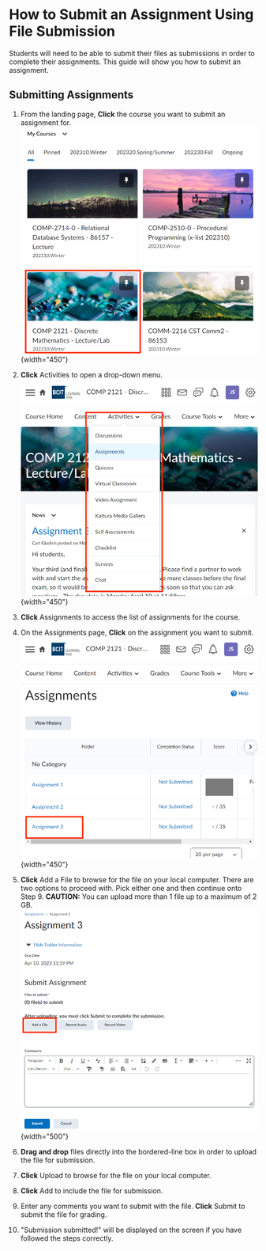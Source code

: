 # How to Submit an Assignment Using File Submission

Students will need to be able to submit their files as submissions in order to complete their assignments. This guide will show you how to submit an assignment.

## Submitting Assignments

1. From the landing page, **Click** the course you want to submit an assignment for.
![Selecting a course from the landing page](photos\submit_assignments\courses.png){width="450"}
   <!-- We will now be selecting the COMP 2121 course. -->
2. **Click** Activities to open a drop-down menu.
![Selecting the Activities option from the drop-down menu](photos\submit_assignments\assignment_drop_down.png){width="450"}
   <!-- We will now be selecting the Assignments option. -->
3. **Click** Assignments to access the list of assignments for the course.
   <!-- We will now be selecting the Assignment 3 option. -->
4. On the Assignments page, **Click** on the assignment you want to submit.
![List of Assignments available](photos\submit_assignments\assignments.png){width="450"}
   <!-- We will now be clicking on Assignment 3 to submit. -->
5. **Click** Add a File to browse for the file on your local computer. There are two options to proceed with. Pick either one and then continue onto Step 9. **CAUTION:** You can upload more than 1 file up to a maximum of 2 GB.
   ![Selecting the assignment to submit](photos\submit_assignments\assignment3.png){width="500"}
6. **Drag and drop** files directly into the bordered-line box in order to upload the file for submission.

7. **Click** Upload to browse for the file on your local computer.

8. **Click** Add to include the file for submission.

9. Enter any comments you want to submit with the file. **Click** Submit to submit the file for grading.

10. "Submission submitted!" will be displayed on the screen if you have followed the steps correctly.
